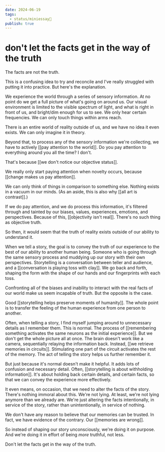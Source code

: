 ```yaml
---
date: 2024-06-19
tags:
  - status/miniessay📓
publish: true
---
```



# don't let the facts get in the way of the truth

The facts are not the truth. 

This is a confusing idea to try and reconcile and I've really struggled with putting it into practice. But here's the explanation.

We experience the world through a series of sensory information. At no point do we get a full picture of what's going on around us. Our visual environment is limited to the visible spectrum of light, and what is right in front of us, and bright/dim enough for us to see. We only hear certain frequencies. We can only touch things within arms reach.

There is an entire world of reality outside of us, and we have no idea it even exists. We can only imagine it in theory.

Beyond that, to process any of the sensory information we're collecting, we have to actively [[pay attention to the world]]. Do you pay attention to everything around you all the time? I don't. 

That's because [[we don't notice our objective status]]. 

We really only start paying attention when novelty occurs, because [[change makes us pay attention]].

We can only think of things in comparison to something else. Nothing exists in a vacuum in our minds. (As an aside, this is also why [[all art is contrast]].)

If we do pay attention, and we do process this information, it's filtered through and tainted by our biases, values, experiences, emotions, and perspectives. Because of this, [[objectivity isn't real]]. There's no such thing as objective truth.

So then, it would seem that the truth of reality exists outside of our ability to understand it.

When we tell a story, the goal is to convey the truth of our experience to the best of our ability to another human being. Someone who is going through the same sensory process and muddying up our story with their own perspectives. Storytelling is a conversation between teller and audience, and a [[conversation is playing toss with clay]]. We go back and forth, shaping the form with the shape of our hands and our fingerprints with each toss.

Confronting all of the biases and inability to interact with the real facts of our world make us seem incapable of truth. But the opposite is the case.

Good [[storytelling helps preserve moments of humanity]]. The whole point is to transfer the feeling of the human experience from one person to another.

Often, when telling a story, I find myself jumping around to unnecessary details as I remember them. This is normal. The process of [[remembering something activates the same neurons as the initial experience]]. But we don't get the whole picture all at once. The brain doesn't work like a camera, sequentially relaying the information back. Instead, [[we retrieve memories in circuits]]. Stimulating one part of the circuit activates the rest of the memory. The act of telling the story helps us further remember it. 

But just because it's normal doesn't make it helpful. It adds lots of confusion and necessary detail. Often, [[storytelling is about withholding information]]. It's about holding back certain details, and certain facts, so that we can convey the experience more effectively.

It even means, on occasion, that we need to alter the facts of the story. There's nothing immoral about this. We're not lying. At least, we're not lying anymore than we already are. We're just altering the facts intentionally, in service of the story, rather than unintentionally, in service of nothing.

We don't have any reason to believe that our memories can be trusted. In fact, we have evidence of the contrary. Our [[memories are wrong]]. 

So instead of shaping our story unconsciously, we're doing it on purpose. And we're doing it in effort of being *more* truthful, not less. 

Don't let the facts get in the way of the truth.

